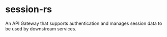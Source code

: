 # session-rs
An API Gateway that supports authentication and manages session data to be used by downstream services.
